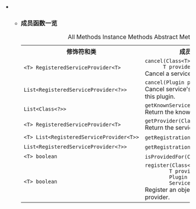 <div class="summary">
<ul class="blockList">
<li class="blockList">
<!-- ========== METHOD SUMMARY =========== -->
<ul class="blockList">
<li class="blockList"><a name="method.summary">
<!--   -->
</a>
<h3>成员函数一览</h3>
<table class="memberSummary" border="0" cellpadding="3" cellspacing="0" summary="Method Summary table, listing methods, and an explanation">
<caption><span id="t0" class="activeTableTab"><span>All Methods</span><span class="tabEnd"> </span></span><span id="t2" class="tableTab"><span><a >Instance Methods</a></span><span class="tabEnd"> </span></span><span id="t3" class="tableTab"><span><a >Abstract Methods</a></span><span class="tabEnd"> </span></span></caption>
<tr>
<th>修饰符和类</th>
<th>成员函数描述</th>
</tr>
<tr id="i0" class="altColor">
<td class="colFirst"><code>&lt;T&gt; <a  title="class in cn.nukkit.plugin.service">RegisteredServiceProvider</a>&lt;T&gt;</code></td>
<td class="colLast"><code><span class="memberNameLink"><a >cancel</a></span>(<a  title="class or interface in java.lang">Class</a>&lt;T&gt; service,
      T provider)</code>
<div class="block">Cancel a service's provider.</div>
</td>
</tr>
<tr id="i1" class="rowColor">
<td class="colFirst"><code><a  title="class or interface in java.util">List</a>&lt;<a  title="class in cn.nukkit.plugin.service">RegisteredServiceProvider</a>&lt;?&gt;&gt;</code></td>
<td class="colLast"><code><span class="memberNameLink"><a >cancel</a></span>(<a  title="interface in cn.nukkit.plugin">Plugin</a> plugin)</code>
<div class="block">Cancel service's provider(s) offered this plugin.</div>
</td>
</tr>
<tr id="i2" class="altColor">
<td class="colFirst"><code><a  title="class or interface in java.util">List</a>&lt;<a  title="class or interface in java.lang">Class</a>&lt;?&gt;&gt;</code></td>
<td class="colLast"><code><span class="memberNameLink"><a >getKnownService</a></span>()</code>
<div class="block">Return the known service(s).</div>
</td>
</tr>
<tr id="i3" class="rowColor">
<td class="colFirst"><code>&lt;T&gt; <a  title="class in cn.nukkit.plugin.service">RegisteredServiceProvider</a>&lt;T&gt;</code></td>
<td class="colLast"><code><span class="memberNameLink"><a >getProvider</a></span>(<a  title="class or interface in java.lang">Class</a>&lt;T&gt; service)</code>
<div class="block">Return the service's provider.</div>
</td>
</tr>
<tr id="i4" class="altColor">
<td class="colFirst"><code>&lt;T&gt; <a  title="class or interface in java.util">List</a>&lt;<a  title="class in cn.nukkit.plugin.service">RegisteredServiceProvider</a>&lt;T&gt;&gt;</code></td>
<td class="colLast"><code><span class="memberNameLink"><a >getRegistrations</a></span>(<a  title="class or interface in java.lang">Class</a>&lt;T&gt; service)</code> </td>
</tr>
<tr id="i5" class="rowColor">
<td class="colFirst"><code><a  title="class or interface in java.util">List</a>&lt;<a  title="class in cn.nukkit.plugin.service">RegisteredServiceProvider</a>&lt;?&gt;&gt;</code></td>
<td class="colLast"><code><span class="memberNameLink"><a >getRegistrations</a></span>(<a  title="interface in cn.nukkit.plugin">Plugin</a> plugin)</code> </td>
</tr>
<tr id="i6" class="altColor">
<td class="colFirst"><code>&lt;T&gt; boolean</code></td>
<td class="colLast"><code><span class="memberNameLink"><a >isProvidedFor</a></span>(<a  title="class or interface in java.lang">Class</a>&lt;T&gt; service)</code> </td>
</tr>
<tr id="i7" class="rowColor">
<td class="colFirst"><code>&lt;T&gt; boolean</code></td>
<td class="colLast"><code><span class="memberNameLink"><a >register</a></span>(<a  title="class or interface in java.lang">Class</a>&lt;T&gt; service,
        T provider,
        <a  title="interface in cn.nukkit.plugin">Plugin</a> plugin,
        <a  title="enum in cn.nukkit.plugin.service">ServicePriority</a> priority)</code>
<div class="block">Register an object as a service's provider.</div>
</td>
</tr>
</table>
</li>
</ul>
</li>
</ul>
</div>
